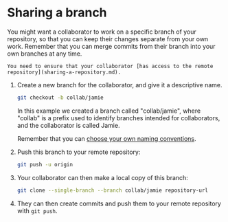 # Sharing a branch

You might want a collaborator to work on a specific branch of your repository, so that you can keep their changes separate from your own work.
Remember that you can merge commits from their branch into your own branches at any time.

```admonish info
You need to ensure that your collaborator [has access to the remote repository](sharing-a-repository.md).
```

1. Create a new branch for the collaborator, and give it a descriptive name.

   ```sh
   git checkout -b collab/jamie
   ```
   In this example we created a branch called "collab/jamie", where "collab" is a prefix used to identify branches intended for collaborators, and the collaborator is called Jamie.

   Remember that you can [choose your own naming conventions](../using-git/how-to-use-branches.md).

2. Push this branch to your remote repository:

   ```sh
   git push -u origin
   ```

3. Your collaborator can then make a local copy of this branch:

   ```sh
   git clone --single-branch --branch collab/jamie repository-url
   ```

4. They can then create commits and push them to your remote repository with `git push`.
